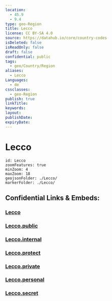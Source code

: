 ```yaml
---
location:
  - 45.9
  - 9.4
type: geo-Region
title: Lecco
license: CC BY-SA 4.0
source: https://datahub.io/core/country-codes
isDeleted: false
isReadOnly: false
draft: false
confidential: public
tags:
  - geo/Country/Region
aliases:
  - Lecco
Languages:
  - de
cssclasses:
  - geo-Region
publish: true
linkTitle:
keywords:
layout:
publishDate:
expiryDate:
---
```


# Lecco

```leaflet
id: Lecco
zoomFeatures: true 
minZoom: 4 
maxZoom: 18
geojsonFolder: ./Lecco/
markerFolder: ./Lecco/
```


## Confidential Links & Embeds: 

### [Lecco](/_Standards/Earth/Continent/Europe/Europe~South/Italy/regions~Italy/Lombardy/Lecco.md) 

### [Lecco.public](/_public/Earth/Continent/Europe/Europe~South/Italy/regions~Italy/Lombardy/Lecco.public.md) 

### [Lecco.internal](/_internal/Earth/Continent/Europe/Europe~South/Italy/regions~Italy/Lombardy/Lecco.internal.md) 

### [Lecco.protect](/_protect/Earth/Continent/Europe/Europe~South/Italy/regions~Italy/Lombardy/Lecco.protect.md) 

### [Lecco.private](/_private/Earth/Continent/Europe/Europe~South/Italy/regions~Italy/Lombardy/Lecco.private.md) 

### [Lecco.personal](/_personal/Earth/Continent/Europe/Europe~South/Italy/regions~Italy/Lombardy/Lecco.personal.md) 

### [Lecco.secret](/_secret/Earth/Continent/Europe/Europe~South/Italy/regions~Italy/Lombardy/Lecco.secret.md)


